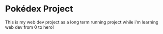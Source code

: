 # Pokédex Project

This is my web dev project as a long term running project while i'm learning web dev from 0 to hero!

